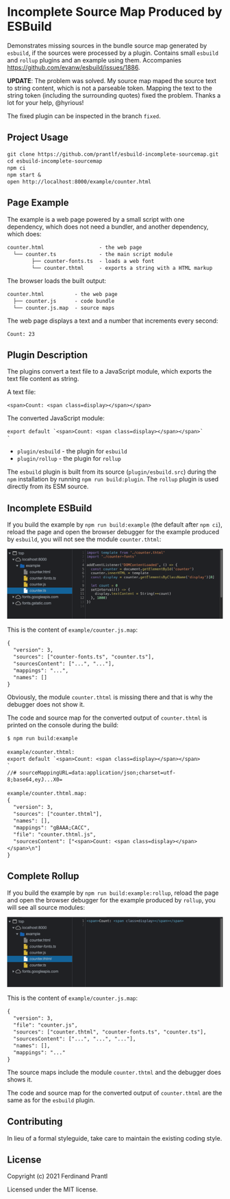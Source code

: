 # Incomplete Source Map Produced by ESBuild

Demonstrates missing sources in the bundle source map generated by `esbuild`, if the sources were processed by a plugin. Contains small `esbuild` and `rollup` plugins and an example using them. Accompanies https://github.com/evanw/esbuild/issues/1886.

**UPDATE**: The problem was solved. My source map maped the source text to string content, which is not a parseable token. Mapping the text to the string token (including the surrounding quotes) fixed the problem. Thanks a lot for your help, @hyrious!

The fixed plugin can be inspected in the branch `fixed`.

## Project Usage

    git clone https://github.com/prantlf/esbuild-incomplete-sourcemap.git
    cd esbuild-incomplete-sourcemap
    npm ci
    npm start &
    open http://localhost:8000/example/counter.html

## Page Example

The example is a web page powered by a small script with one dependency, which does not need a bundler, and another dependency, which does:

    counter.html                  - the web page
      └── counter.ts              - the main script module
            ├── counter-fonts.ts  - loads a web font
            └── counter.thtml     - exports a string with a HTML markup

The browser loads the built output:

    counter.html          - the web page
      ├── counter.js      - code bundle
      └── counter.js.map  - source maps

The web page displays a text and a number that increments every second:

    Count: 23

## Plugin Description

The plugins convert a text file to a JavaScript module, which exports the text file content as string.

A text file:

    <span>Count: <span class=display></span></span>

The converted JavaScript module:

    export default `<span>Count: <span class=display></span></span>`
    `

* `plugin/esbuild` - the plugin for `esbuild`
* `plugin/rollup` - the plugin for `rollup`

The `esbuild` plugin is built from its source (`plugin/esbuild.src`) during the `npm` installation by running `npm run build:plugin`. The `rollup` plugin is used directly from its ESM source.

## Incomplete ESBuild

If you build the example by `npm run build:example` (the default after `npm ci`), reload the page and open the browser debugger for the example produced by `esbuild`, you will not see the module `counter.thtml`:

![esbuild - incomplete](doc/esbuild-incomplete.png)

This is the content of `example/counter.js.map`:

    {
      "version": 3,
      "sources": ["counter-fonts.ts", "counter.ts"],
      "sourcesContent": ["...", "..."],
      "mappings": "...",
      "names": []
    }

Obviously, the module `counter.thtml` is missing there and that is why the debugger does not show it.

The code and source map for the converted output of `counter.thtml` is printed on the console during the build:

    $ npm run build:example

    example/counter.thtml:
    export default `<span>Count: <span class=display></span></span>
    `
    //# sourceMappingURL=data:application/json;charset=utf-8;base64,eyJ...X0=

    example/counter.thtml.map:
    {
      "version": 3,
      "sources": ["counter.thtml"],
      "names": [],
      "mappings": "gBAAA;CACC",
      "file": "counter.thtml.js",
      "sourcesContent": ["<span>Count: <span class=display></span></span>\n"]
    }

## Complete Rollup

If you build the example by `npm run build:example:rollup`, reload the page and open the browser debugger for the example produced by `rollup`, you will see all source modules:

![rollup - complete](doc/rollup-complete.png)

This is the content of `example/counter.js.map`:

    {
      "version": 3,
      "file": "counter.js",
      "sources": ["counter.thtml", "counter-fonts.ts", "counter.ts"],
      "sourcesContent": ["...", "...", "..."],
      "names": [],
      "mappings": "..."
    }

The source maps include the module `counter.thtml` and the debugger does shows it.

The code and source map for the converted output of `counter.thtml` are the same as for the `esbuild` plugin.

## Contributing

In lieu of a formal styleguide, take care to maintain the existing coding style.

## License

Copyright (c) 2021 Ferdinand Prantl

Licensed under the MIT license.

[@prantlf/dom-lite]: https://github.com/prantlf/dom-lite#readme
[Rollup]: https://rollupjs.org/
[esbuild]: https://esbuild.github.io/
[`options` parameter]: https://sass-lang.com/documentation/js-api/interfaces/Options
[`sass` compiler]: https://sass-lang.com/documentation/js-api
